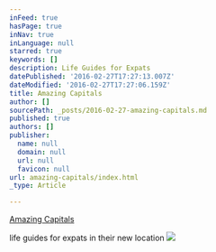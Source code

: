 ```yaml
---
inFeed: true
hasPage: true
inNav: true
inLanguage: null
starred: true
keywords: []
description: Life Guides for Expats
datePublished: '2016-02-27T17:27:13.007Z'
dateModified: '2016-02-27T17:27:06.159Z'
title: Amazing Capitals
author: []
sourcePath: _posts/2016-02-27-amazing-capitals.md
published: true
authors: []
publisher:
  name: null
  domain: null
  url: null
  favicon: null
url: amazing-capitals/index.html
_type: Article

---
```

[Amazing Capitals][0]

life guides for expats in their new location
![](https://the-grid-user-content.s3-us-west-2.amazonaws.com/8c0be389-2dcc-4f04-ae9c-b40f88cec032.jpg)

[0]: http://www.amazingcapitals.com/dusseldorf